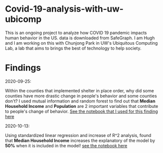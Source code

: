 # Covid-19-analysis-with-uw-ubicomp
This is an ongoing project to analyze how COVID 19 pandemic impacts human behavior in the US. data is downloaded from SafeGraph. I am Hugh and I am working on this with Chunjong Park in UW's Ubiquitous Computing Lab, a lab that aims to brings the best of technology to help society. 
# Findings
2020-09-25:

Within the counties that implemented shelter in place order, why did some counties have more drastic change in people's behavior and some counties don't? I used mutual information and random forest to find out that **Median Household Income** and **Population** are 2 important variables that contribute to people's change of behavior. [See the notebook that I used for this finding here](https://github.com/wenjunsun/Covid-19-analysis-with-uw-ubicomp/blob/master/2020-09/what_make_people_change_behavior.ipynb)

2020-10-13:

Using standardized linear regression and increase of R^2 analysis, found that **Median Household Income** increases the explanatory of the model by **50%** when it is included in the model! [see the notebook here](https://github.com/wenjunsun/Covid-19-analysis-with-uw-ubicomp/blob/master/2020-10/standardized_linear_regression.ipynb)
